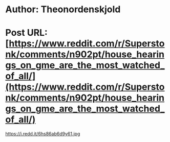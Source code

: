 # Author: Theonordenskjold
# Post URL: [https://www.reddit.com/r/Superstonk/comments/n902pt/house_hearings_on_gme_are_the_most_watched_of_all/](https://www.reddit.com/r/Superstonk/comments/n902pt/house_hearings_on_gme_are_the_most_watched_of_all/)


https://i.redd.it/6hs86ab6d9y61.jpg